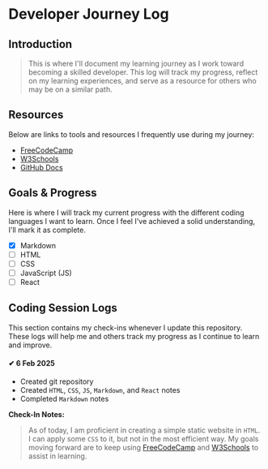 # Developer Journey Log

## Introduction

> This is where I'll document my learning journey as I work toward becoming a skilled developer. This log will track my progress, reflect on my learning experiences, and serve as a resource for others who may be on a similar path.

## Resources

Below are links to tools and resources I frequently use during my journey:

- [FreeCodeCamp](https://www.freecodecamp.org/)
- [W3Schools](https://www.w3schools.com/)
- [GitHub Docs](https://docs.github.com/)

## Goals & Progress

Here is where I will track my current progress with the different coding languages I want to learn. Once I feel I've achieved a solid understanding, I'll mark it as complete.

- [x] Markdown
- [ ] HTML
- [ ] CSS
- [ ] JavaScript (JS)
- [ ] React

## Coding Session Logs

This section contains my check-ins whenever I update this repository. These logs will help me and others track my progress as I continue to learn and improve.

#### ✔ 6 Feb 2025

- Created git repository
- Created `HTML`, `CSS`, `JS`, `Markdown`, and `React` notes
- Completed `Markdown` notes

**Check-In Notes:**

> As of today, I am proficient in creating a simple static website in `HTML`. I can apply some `CSS` to it, but not in the most efficient way. My goals moving forward are to keep using [FreeCodeCamp](https://www.freecodecamp.org/) and [W3Schools](https://www.w3schools.com/) to assist in learning.
